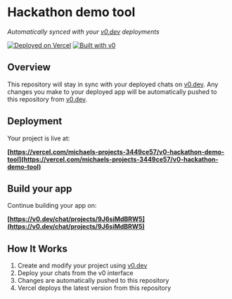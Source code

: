 # Hackathon demo tool

*Automatically synced with your [v0.dev](https://v0.dev) deployments*

[![Deployed on Vercel](https://img.shields.io/badge/Deployed%20on-Vercel-black?style=for-the-badge&logo=vercel)](https://vercel.com/michaels-projects-3449ce57/v0-hackathon-demo-tool)
[![Built with v0](https://img.shields.io/badge/Built%20with-v0.dev-black?style=for-the-badge)](https://v0.dev/chat/projects/9J6siMdBRW5)

## Overview

This repository will stay in sync with your deployed chats on [v0.dev](https://v0.dev).
Any changes you make to your deployed app will be automatically pushed to this repository from [v0.dev](https://v0.dev).

## Deployment

Your project is live at:

**[https://vercel.com/michaels-projects-3449ce57/v0-hackathon-demo-tool](https://vercel.com/michaels-projects-3449ce57/v0-hackathon-demo-tool)**

## Build your app

Continue building your app on:

**[https://v0.dev/chat/projects/9J6siMdBRW5](https://v0.dev/chat/projects/9J6siMdBRW5)**

## How It Works

1. Create and modify your project using [v0.dev](https://v0.dev)
2. Deploy your chats from the v0 interface
3. Changes are automatically pushed to this repository
4. Vercel deploys the latest version from this repository